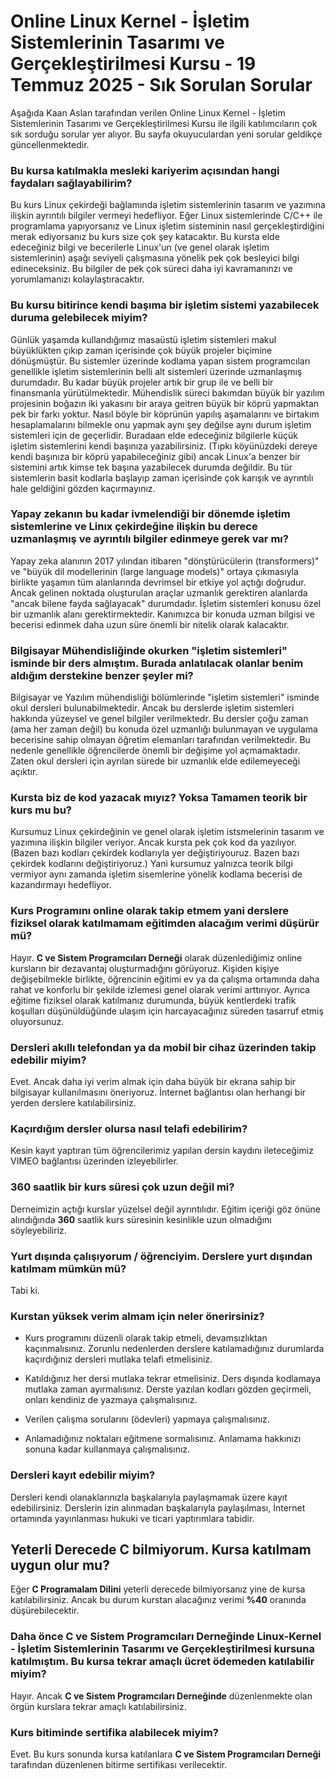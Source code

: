 # Online Linux Kernel - İşletim Sistemlerinin Tasarımı ve Gerçekleştirilmesi Kursu - 19 Temmuz 2025 - Sık Sorulan Sorular
Aşağıda Kaan Aslan tarafından verilen Online Linux Kernel - İşletim Sistemlerinin Tasarımı ve Gerçekleştirilmesi Kursu ile ilgili katılımcıların çok sık sorduğu sorular yer alıyor. Bu sayfa okuyuculardan yeni sorular geldikçe güncellenmektedir.

### Bu kursa katılmakla mesleki kariyerim açısından hangi faydaları sağlayabilirim?
Bu kurs Linux çekirdeği bağlamında işletim sistemlerinin tasarım ve yazımına ilişkin ayrıntılı bilgiler vermeyi hedefliyor. Eğer Linux sistemlerinde C/C++ ile programlama yapıyorsanız ve Linux işletim sisteminin nasıl gerçekleştirdiğini merak ediyorsanız bu kurs size çok şey katacaktır. Bu kursta elde edeceğiniz bilgi ve becerilerle Linux'un (ve genel olarak işletim sistemlerinin) aşağı seviyeli çalışmasına yönelik pek çok besleyici bilgi edineceksiniz. Bu bilgiler de pek çok süreci daha iyi kavramanınzı ve yorumlamanızı kolaylaştıracaktır.

### Bu kursu bitirince kendi başıma bir işletim sistemi yazabilecek duruma gelebilecek miyim?
Günlük yaşamda kullandığımız masaüstü işletim sistemleri makul büyüklükten çıkıp zaman içerisinde çok büyük projeler biçimine dönüşmüştür. Bu sistemler üzerinde kodlama yapan sistem programcıları genellikle işletim sistemlerinin belli alt sistemleri üzerinde uzmanlaşmış durumdadır. Bu kadar büyük projeler artık bir grup ile ve belli bir finansmanla yürütülmektedir. Mühendislik süreci bakımdan büyük bir yazılım projesinin boğazın iki yakasını bir araya geitren büyük bir köprü yapmaktan pek bir farkı yoktur. Nasıl böyle bir köprünün yapılış aşamalarını ve birtakım hesaplamalarını bilmekle onu yapmak aynı şey değilse aynı durum işletim sistemleri için de geçerlidir. Buradaan elde edeceğiniz bilgilerle küçük işletim sistemlerini kendi başınıza yazabilirsiniz. (Tıpkı köyünüzdeki dereye kendi başınıza bir köprü yapabileceğiniz gibi) ancak Linux'a benzer bir sistemini artık kimse tek başına yazabilecek durumda değildir. Bu tür sistemlerin basit kodlarla başlayıp zaman içerisinde çok karışık ve ayrıntılı hale geldiğini gözden kaçırmayınız. 

### Yapay zekanın bu kadar ivmelendiği bir dönemde işletim sistemlerine ve Linıx çekirdeğine ilişkin bu derece uzmanlaşmış ve ayrıntılı bilgiler edinmeye gerek var mı?
Yapay zeka alanının 2017 yılından itibaren "dönştürücülerin (transformers)" ve "büyük dil modellerinin (large language models)" ortaya çıkmasıyla birlikte yaşamın tüm alanlarında devrimsel bir etkiye yol açtığı doğrudur. Ancak gelinen noktada oluşturulan araçlar uzmanlık gerektiren alanlarda "ancak bilene fayda sağlayacak" durumdadır. İşletim sistemleri konusu özel bir uzmanlık alanı gerektirmektedir. Kanımızca bir konuda uzman bilgisi ve becerisi edinmek daha uzun süre önemli bir nitelik olarak kalacaktır. 

### Bilgisayar Mühendisliğinde okurken "işletim sistemleri" isminde bir ders almıştım. Burada anlatılacak olanlar benim aldığım derstekine benzer şeyler mi?
Bilgisayar ve Yazılım mühendisliği bölümlerinde "işletim sistemleri" isminde okul dersleri bulunabilmektedir. Ancak bu derslerde işletim sistemleri hakkında yüzeysel ve genel bilgiler verilmektedr. Bu dersler çoğu zaman (ama her zaman değil) bu konuda özel uzmanlığı bulunmayan ve uygulama becerisine sahip olmayan öğretim elemanları tarafından verilmektedir. Bu nedenle genellikle öğrencilerde önemli bir değişime yol açmamaktadır. Zaten okul dersleri için ayrılan sürede bir uzmanlık elde edilemeyeceği açıktır. 

### Kursta biz de kod yazacak mıyız? Yoksa Tamamen teorik bir kurs mu bu?
Kursumuz Linux çekirdeğinin ve genel olarak işletim istsmelerinin tasarım ve yazımına ilişkin bilgiler veriyor. Ancak kursta pek çok kod da yazılıyor. (Bazen bazı kodları çekirdek kodlarıyla yer değiştiriyouruz. Bazen bazı çekirdek kodlarını değiştiriyoruz.) Yani kursumuz yalnızca teorik bilgi vermiyor aynı zamanda işletim sisemlerine yönelik kodlama becerisi de kazandırmayı hedefliyor.

### Kurs Programını online olarak takip etmem yani derslere fiziksel olarak katılmamam eğitimden alacağım verimi düşürür mü?
Hayır. __C ve Sistem Programcıları Derneği__ olarak düzenlediğimiz online kursların bir dezavantaj oluşturmadığını görüyoruz. Kişiden kişiye değişebilmekle birlikte, öğrencinin eğitimi ev ya da çalışma ortamında daha rahat ve konforlu bir şekilde izlemesi genel olarak verimi arttırıyor. Ayrıca eğitime fiziksel olarak katılmanız durumunda, büyük kentlerdeki trafik koşulları düşünüldüğünde ulaşım için harcayacağınız süreden tasarruf etmiş oluyorsunuz.

### Dersleri akıllı telefondan ya da mobil bir cihaz üzerinden takip edebilir miyim?
Evet. Ancak daha iyi verim almak için daha büyük bir ekrana sahip bir bilgisayar kullanılmasını öneriyoruz. İnternet bağlantısı olan herhangi bir yerden derslere katılabilirsiniz.

### Kaçırdığım dersler olursa nasıl telafi edebilirim?
Kesin kayıt yaptıran tüm öğrencilerimiz yapılan dersin kaydını ileteceğimiz VIMEO bağlantısı üzerinden izleyebilirler.

### 360 saatlik bir kurs süresi çok uzun değil mi?
Derneimizin açtığı kurslar yüzelsel değil ayrıntılıdır. Eğitim içeriği göz önüne alındığında __360__ saatlik kurs süresinin kesinlikle uzun olmadığını söyleyebiliriz. 

### Yurt dışında çalışıyorum / öğrenciyim. Derslere yurt dışından katılmam mümkün mü?
Tabi ki. 

### Kurstan yüksek verim almam için neler önerirsiniz?
+ Kurs programını düzenli olarak takip etmeli, devamsızlıktan kaçınmalısınız. Zorunlu nedenlerden derslere katılamadığınız durumlarda kaçırdığınız dersleri mutlaka telafi etmelisiniz.

+ Katıldığınız her dersi mutlaka tekrar etmelisiniz. Ders dışında kodlamaya mutlaka zaman ayırmalısınız. Derste yazılan kodları gözden geçirmeli, onları kendiniz de yazmaya çalışmalısınız.

+ Verilen çalışma sorularını (ödevleri) yapmaya çalışmalısınız.

+ Anlamadığınız noktaları eğitmene sormalısınız. Anlamama hakkınızı sonuna kadar kullanmaya çalışmalısınız.

### Dersleri kayıt edebilir miyim?
Dersleri kendi olanaklarınızla başkalarıyla paylaşmamak üzere kayıt edebilirsiniz. Derslerin izin alınmadan başkalarıyla paylaşılması, İnternet ortamında yayınlanması hukuki ve ticari yaptırımlara tabidir.

## Yeterli Derecede C bilmiyorum. Kursa katılmam uygun olur mu?
Eğer __C Programalam Dilini__ yeterli derecede bilmiyorsanız yine de kursa katılabilirsiniz. Ancak bu durum kurstan alacağınız verimi __%40__ oranında düşürebilecektir.

### Daha önce C ve Sistem Programcıları Derneğinde Linux-Kernel - İşletim Sistemlerinin Tasarımı ve Gerçekleştirilmesi kursuna katılmıştım. Bu kursa tekrar amaçlı ücret ödemeden katılabilir miyim?
Hayır. Ancak __C ve Sistem Programcıları Derneğinde__ düzenlenmekte olan örgün kurslara tekrar amaçlı katılabilirsiniz.

### Kurs bitiminde sertifika alabilecek miyim?
Evet. Bu kurs sonunda kursa katılanlara __C ve Sistem Programcıları Derneği__ tarafından düzenlenen bitirme sertifikası verilecektir.



